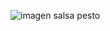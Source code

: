 ![imagen salsa pesto](https://github.com/user-attachments/assets/45e3fff6-0dac-4fc6-a6e5-ddad95cf5a21)

